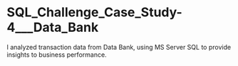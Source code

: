 # SQL_Challenge_Case_Study-4___Data_Bank
I analyzed transaction data from Data Bank, using MS Server SQL to provide insights to business performance.
